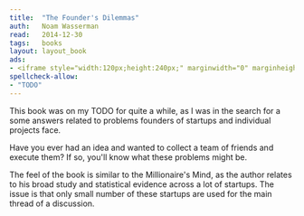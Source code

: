 ```yaml
---
title:	"The Founder's Dilemmas"
auth:	Noam Wasserman
read:	2014-12-30
tags:	books
layout: layout_book
ads:
- <iframe style="width:120px;height:240px;" marginwidth="0" marginheight="0" scrolling="no" frameborder="0" src="//ws-na.amazon-adsystem.com/widgets/q?ServiceVersion=20070822&OneJS=1&Operation=GetAdHtml&MarketPlace=US&source=ss&ref=ss_til&ad_type=product_link&tracking_id=wojcadamkoszh-20&marketplace=amazon&region=US&placement=0691158304&asins=0691158304&linkId=32IZJM7F5GYU3YXI&show_border=false&link_opens_in_new_window=true&price_color=333333&title_color=C00000&bg_color=FFFFFF"></iframe>
spellcheck-allow:
- "TODO"
---
```

This book was on my TODO for quite a while, as I was in the search for a
some answers related to problems founders of startups and individual
projects face.

Have you ever had an idea and wanted to collect a team of friends and
execute them? If so, you'll know what these problems might be.

The feel of the book is similar to the Millionaire's Mind, as the author
relates to his broad study and statistical evidence across a lot of
startups.
The issue is that only small number of these startups are used for the main
thread of a discussion.

